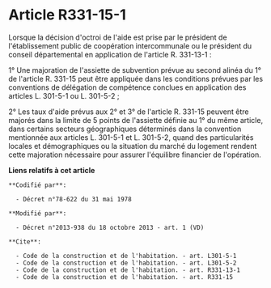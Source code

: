 # Article R331-15-1

Lorsque la décision d'octroi de l'aide est prise par le président de l'établissement public de coopération intercommunale ou
le président du conseil départemental en application de l'article R. 331-13-1 : 

1° Une majoration de l'assiette de subvention prévue au second alinéa du 1° de l'article R. 331-15 peut être appliquée dans
les conditions prévues par les conventions de délégation de compétence conclues en application des articles L. 301-5-1 ou L.
301-5-2 ; 

2° Les taux d'aide prévus aux 2° et 3° de l'article R. 331-15 peuvent être majorés dans la limite de 5 points de l'assiette
définie au 1° du même article, dans certains secteurs géographiques déterminés dans la convention mentionnée aux articles L.
301-5-1 et L. 301-5-2, quand des particularités locales et démographiques ou la situation du marché du logement rendent cette
majoration nécessaire pour assurer l'équilibre financier de l'opération.

**Liens relatifs à cet article**

	**Codifié par**:

	  - Décret n°78-622 du 31 mai 1978

	**Modifié par**:

	  - Décret n°2013-938 du 18 octobre 2013 - art. 1 (VD)

	**Cite**:

	  - Code de la construction et de l'habitation. - art. L301-5-1
	  - Code de la construction et de l'habitation. - art. L301-5-2
	  - Code de la construction et de l'habitation. - art. R331-13-1
	  - Code de la construction et de l'habitation. - art. R331-15
